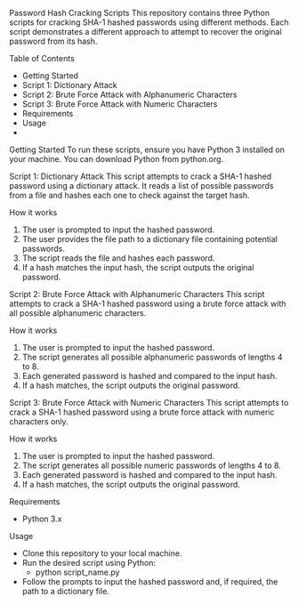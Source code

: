Password Hash Cracking Scripts
This repository contains three Python scripts for cracking SHA-1 hashed passwords using different methods. Each script demonstrates a different approach to attempt to recover the original password from its hash.

Table of Contents
  * Getting Started
  * Script 1: Dictionary Attack
  * Script 2: Brute Force Attack with Alphanumeric Characters
  * Script 3: Brute Force Attack with Numeric Characters
  * Requirements
  * Usage
  * 
Getting Started
To run these scripts, ensure you have Python 3 installed on your machine. You can download Python from python.org.

Script 1: Dictionary Attack
This script attempts to crack a SHA-1 hashed password using a dictionary attack. It reads a list of possible passwords from a file and hashes each one to check against the target hash.

How it works
  1. The user is prompted to input the hashed password.
  2. The user provides the file path to a dictionary file containing potential passwords.
  3. The script reads the file and hashes each password.
  4. If a hash matches the input hash, the script outputs the original password.

Script 2: Brute Force Attack with Alphanumeric Characters
This script attempts to crack a SHA-1 hashed password using a brute force attack with all possible alphanumeric characters.

How it works
  1. The user is prompted to input the hashed password.
  2. The script generates all possible alphanumeric passwords of lengths 4 to 8.
  3. Each generated password is hashed and compared to the input hash.
  4. If a hash matches, the script outputs the original password.

Script 3: Brute Force Attack with Numeric Characters
This script attempts to crack a SHA-1 hashed password using a brute force attack with numeric characters only.

How it works
  1. The user is prompted to input the hashed password.
  2. The script generates all possible numeric passwords of lengths 4 to 8.
  3. Each generated password is hashed and compared to the input hash.
  4. If a hash matches, the script outputs the original password.


Requirements
  * Python 3.x

Usage
  * Clone this repository to your local machine.
  * Run the desired script using Python:
    * python script_name.py
  * Follow the prompts to input the hashed password and, if required, the path to a dictionary file.

